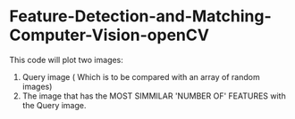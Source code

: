 # Feature-Detection-and-Matching-Computer-Vision-openCV

This code will plot two images:
   1. Query image ( Which is to be compared with an array of random images)
   2. The image that has the MOST SIMMILAR 'NUMBER OF' FEATURES with the Query image.
